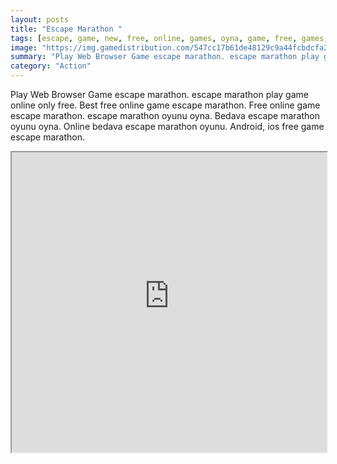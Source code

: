 ```yaml
---
layout: posts
title: "Escape Marathon "
tags: [escape, game, new, free, online, games, oyna, game, free, games, play, play, games]
image: "https://img.gamedistribution.com/547cc17b61de48129c9a44fcbdcfa288.jpg"
summary: "Play Web Browser Game escape marathon. escape marathon play game online only free. Best free online game escape marathon. Free online game escape marathon. escape marathon oyunu oyna. Bedava escape marathon oyunu oyna. Online bedava escape marathon oyunu. Android, ios free game escape marathon."
category: "Action"
---
```


Play Web Browser Game escape marathon. escape marathon play game online only free. Best free online game escape marathon. Free online game escape marathon. escape marathon oyunu oyna. Bedava escape marathon oyunu oyna. Online bedava escape marathon oyunu. Android, ios free game escape marathon.

<iframe width="100%" height="480px;" src="https://flash.gamedistribution.com?game=547cc17b61de48129c9a44fcbdcfa288"></iframe>
